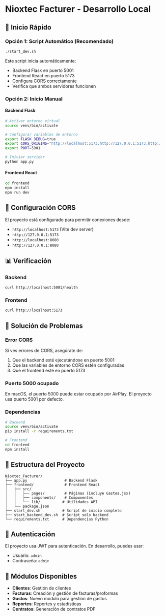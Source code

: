 # Nioxtec Facturer - Desarrollo Local

## 🚀 Inicio Rápido

### Opción 1: Script Automático (Recomendado)
```bash
./start_dev.sh
```

Este script inicia automáticamente:
- Backend Flask en puerto 5001
- Frontend React en puerto 5173
- Configura CORS correctamente
- Verifica que ambos servidores funcionen

### Opción 2: Inicio Manual

#### Backend Flask
```bash
# Activar entorno virtual
source venv/bin/activate

# Configurar variables de entorno
export FLASK_DEBUG=true
export CORS_ORIGINS="http://localhost:5173,http://127.0.0.1:5173,http://localhost:8080,http://127.0.0.1:8080"
export PORT=5001

# Iniciar servidor
python app.py
```

#### Frontend React
```bash
cd frontend
npm install
npm run dev
```

## 🔧 Configuración CORS

El proyecto está configurado para permitir conexiones desde:
- `http://localhost:5173` (Vite dev server)
- `http://127.0.0.1:5173`
- `http://localhost:8080`
- `http://127.0.0.1:8080`

## 📊 Verificación

### Backend
```bash
curl http://localhost:5001/health
```

### Frontend
```bash
curl http://localhost:5173
```

## 🐛 Solución de Problemas

### Error CORS
Si ves errores de CORS, asegúrate de:
1. Que el backend esté ejecutándose en puerto 5001
2. Que las variables de entorno CORS estén configuradas
3. Que el frontend esté en puerto 5173

### Puerto 5000 ocupado
En macOS, el puerto 5000 puede estar ocupado por AirPlay. El proyecto usa puerto 5001 por defecto.

### Dependencias
```bash
# Backend
source venv/bin/activate
pip install -r requirements.txt

# Frontend
cd frontend
npm install
```

## 📁 Estructura del Proyecto

```
Nioxtec_Facturer/
├── app.py                 # Backend Flask
├── frontend/              # Frontend React
│   ├── src/
│   │   ├── pages/         # Páginas (incluye Gastos.jsx)
│   │   ├── components/    # Componentes
│   │   └── lib/          # Utilidades API
│   └── package.json
├── start_dev.sh          # Script de inicio completo
├── start_backend_dev.sh  # Script solo backend
└── requirements.txt      # Dependencias Python
```

## 🔐 Autenticación

El proyecto usa JWT para autenticación. En desarrollo, puedes usar:
- Usuario: `admin`
- Contraseña: `admin`

## 📝 Módulos Disponibles

- **Clientes**: Gestión de clientes
- **Facturas**: Creación y gestión de facturas/proformas
- **Gastos**: Nuevo módulo para gestión de gastos
- **Reportes**: Reportes y estadísticas
- **Contratos**: Generación de contratos PDF
